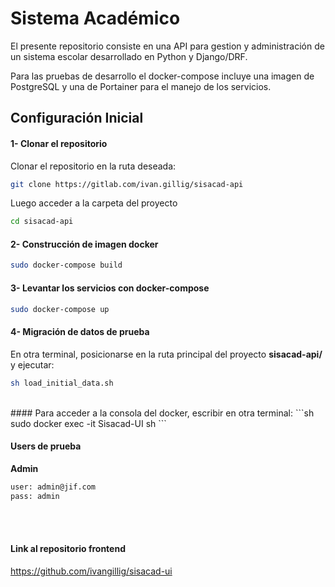 # Sistema Académico

El presente repositorio consiste en una API para gestion y administración de un sistema escolar desarrollado en Python y Django/DRF.

Para las pruebas de desarrollo el docker-compose incluye una imagen de PostgreSQL y una de Portainer para el manejo de los servicios.

## Configuración Inicial

#### 1- Clonar el repositorio
Clonar el repositorio en la ruta deseada:
```sh
git clone https://gitlab.com/ivan.gillig/sisacad-api
```
Luego acceder a la carpeta del proyecto 
```sh
cd sisacad-api
```

#### 2- Construcción de imagen docker
```sh
sudo docker-compose build
```
#### 3- Levantar los servicios con docker-compose
```sh
sudo docker-compose up
```
#### 4- Migración de datos de prueba
En otra terminal, posicionarse en la ruta principal del proyecto **sisacad-api/** y ejecutar:
```sh
sh load_initial_data.sh
```

<br>
#### Para acceder a la consola del docker, escribir en otra terminal:
```sh
sudo docker exec -it Sisacad-UI sh
```

#### Users de prueba
**Admin**
```sh
user: admin@jif.com
pass: admin
```

<br>
<br>

#### Link al repositorio frontend
https://github.com/ivangillig/sisacad-ui

